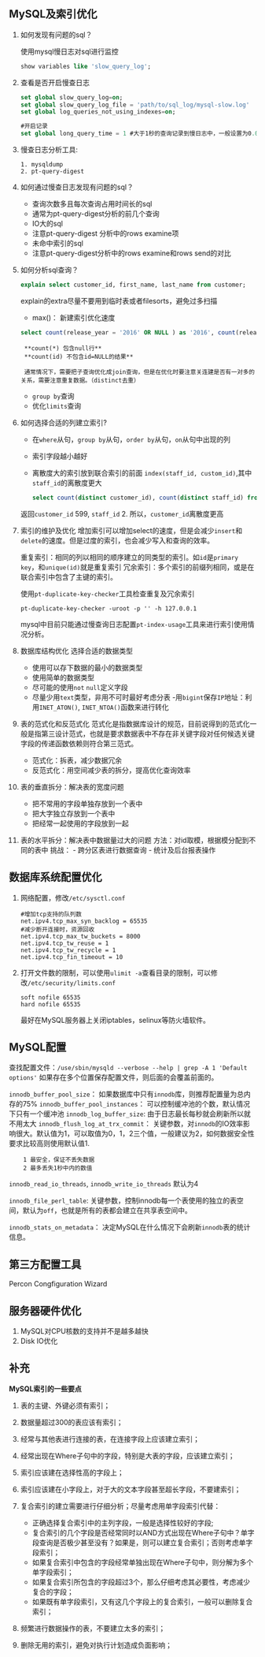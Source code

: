 ## MySQL及索引优化
1. 如何发现有问题的sql？

	使用mysql慢日志对sql进行监控 

	```sql
	show variables like 'slow_query_log';
	```

2. 查看是否开启慢查日志

	```sql
	set global slow_query_log=on;
	set global slow_query_log_file = 'path/to/sql_log/mysql-slow.log'
	set global log_queries_not_using_indexes=on;
	
	#开启记录
	set global long_query_time = 1 #大于1秒的查询记录到慢日志中，一般设置为0.01秒
	```

3. 慢查日志分析工具:	

	```
	1. mysqldump
	2. pt-query-digest
	```

4. 如何通过慢查日志发现有问题的sql？
	- 查询次数多且每次查询占用时间长的sql
	- 通常为pt-query-digest分析的前几个查询
	- IO大的sql
	- 注意pt-query-digest 分析中的rows examine项
	- 未命中索引的sql
	- 注意pt-query-digest分析中的rows examine和rows send的对比

5. 如何分析sql查询？

	```sql
	explain select customer_id, first_name, last_name from customer;
	```
	
	explain的extra尽量不要用到临时表或者filesorts，避免过多扫描

	- max()： 新建索引优化速度
	```sql
	select count(release_year = '2016' OR NULL ) as '2016', count(release_year='2017' or NULL) as '2017' from film;
	```
	
		**count(*) 包含null行**
		**count(id) 不包含id=NULL的结果**
	
		通常情况下，需要把子查询优化成join查询，但是在优化时要注意关连建是否有一对多的关系，需要注意重复数据。（distinct去重）
	
	- `group by`查询
	- 优化`limits`查询


6. 如何选择合适的列建立索引?
	- 在`where`从句，`group by`从句，`order by`从句，`on`从句中出现的列
	- 索引字段越小越好
	- 离散度大的索引放到联合索引的前面 `index(staff_id, custom_id)`,其中`staff_id`的离散度更大
	
		```sql
		select count(distinct customer_id), count(distinct staff_id) from payment;
		```
	返回`customer_id` 599, `staff_id` 2.
	所以，`customer_id`离散度更高

7. 索引的维护及优化
	增加索引可以增加select的速度，但是会减少`insert`和`delete`的速度。但是过度的索引，也会减少写入和查询的效率。

	重复索引：相同的列以相同的顺序建立的同类型的索引。如`id`是`primary key`，和`unique(id)`就是重复索引
	冗余索引：多个索引的前缀列相同，或是在联合索引中包含了主键的索引。

	使用`pt-duplicate-key-checker`工具检查重复及冗余索引

	```shell
	pt-duplicate-key-checker -uroot -p '' -h 127.0.0.1
	```
	mysql中目前只能通过慢查询日志配置`pt-index-usage`工具来进行索引使用情况分析。

8. 数据库结构优化
	选择合适的数据类型
	- 使用可以存下数据的最小的数据类型
	- 使用简单的数据类型
	- 尽可能的使用`not` `null`定义字段
	- 尽量少用`text`类型，非用不可时最好考虑分表
	-用`bigint`保存`IP`地址：利用`INET_ATON()`, `INET_NTOA()`函数来进行转化

9. 表的范式化和反范式化
	范式化是指数据库设计的规范，目前说得到的范式化一般是指第三设计范式，也就是要求数据表中不存在非关键字段对任何候选关键字段的传递函数依赖则符合第三范式。
	- 范式化：拆表，减少数据冗余
	- 反范式化：用空间减少表的拆分，提高优化查询效率

10. 表的垂直拆分：解决表的宽度问题
	- 把不常用的字段单独存放到一个表中
	- 把大字独立存放到一个表中
	- 把经常一起使用的字段放到一起
11. 表的水平拆分：解决表中数据量过大的问题
	方法：对id取模，根据模分配到不同的表中
	挑战：
		- 跨分区表进行数据查询
		- 统计及后台报表操作

## 数据库系统配置优化
1. 网络配置，修改`/etc/sysctl.conf`
	```shell
	#增加tcp支持的队列数
	net.ipv4.tcp_max_syn_backlog = 65535
	#减少断开连接时，资源回收
	net.ipv4.tcp_max_tw_buckets = 8000
	net.ipv4.tcp_tw_reuse = 1
	net.ipv4.tcp_tw_recycle = 1
	net.ipv4.tcp_fin_timeout = 10
	```
	
2. 打开文件数的限制，可以使用`ulimit -a`查看目录的限制，可以修改`/etc/security/limits.conf`
	```
	soft nofile 65535
	hard nofile 65535  
	```
	最好在MySQL服务器上关闭iptables，selinux等防火墙软件。

## MySQL配置
查找配置文件：`/use/sbin/mysqld --verbose --help | grep -A 1 'Default options'`
如果存在多个位置保存配置文件，则后面的会覆盖前面的。

`innodb_buffer_pool_size`： 如果数据库中只有`innodb`库，则推荐配置量为总内存的75%
`innodb_buffer_pool_instances`： 可以控制缓冲池的个数，默认情况下只有一个缓冲池
`innodb_log_buffer_size`: 由于日志最长每秒就会刷新所以就不用太大
`innodb_flush_log_at_trx_commit`： 关键参数，对`innodb`的IO效率影响很大。默认值为1，可以取值为0，1，2三个值，一般建议为2，如何数据安全性要求比较高则使用默认值1.
```
	1 最安全，保证不丢失数据
	2 最多丢失1秒中内的数值
```
`innodb_read_io_threads`,  `innodb_write_io_threads`	默认为4

`innodb_file_perl_table`: 关键参数，控制innodb每一个表使用的独立的表空间，默认为`off`，也就是所有的表都会建立在共享表空间中。

`innodb_stats_on_metadata`： 决定MySQL在什么情况下会刷新`innodb`表的统计信息。

## 第三方配置工具
Percon Congfiguration Wizard

## 服务器硬件优化
1. MySQL对CPU核数的支持并不是越多越快
2. Disk IO优化



## 补充
**MySQL索引的一些要点**
1. 表的主键、外键必须有索引；

2. 数据量超过300的表应该有索引；

3. 经常与其他表进行连接的表，在连接字段上应该建立索引；

4. 经常出现在Where子句中的字段，特别是大表的字段，应该建立索引；

5. 索引应该建在选择性高的字段上；

6. 索引应该建在小字段上，对于大的文本字段甚至超长字段，不要建索引；

7. 复合索引的建立需要进行仔细分析；尽量考虑用单字段索引代替：
	- 正确选择复合索引中的主列字段，一般是选择性较好的字段;
	- 复合索引的几个字段是否经常同时以AND方式出现在Where子句中？单字段查询是否极少甚至没有？如果是，则可以建立复合索引；否则考虑单字段索引；
	- 如果复合索引中包含的字段经常单独出现在Where子句中，则分解为多个单字段索引；
	- 如果复合索引所包含的字段超过3个，那么仔细考虑其必要性，考虑减少复合的字段；
	- 如果既有单字段索引，又有这几个字段上的复合索引，一般可以删除复合索引；

8. 频繁进行数据操作的表，不要建立太多的索引；

9. 删除无用的索引，避免对执行计划造成负面影响；


